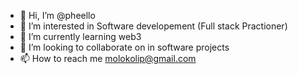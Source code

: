 - 👋 Hi, I’m @pheello
- 👀 I’m interested in Software developement (Full stack Practioner)
- 🌱 I’m currently learning web3
- 💞️ I’m looking to collaborate on in software projects
- 📫 How to reach me molokolip@gmail.com

<!---
molokolip/molokolip is a ✨ special ✨ repository because its `README.md` (this file) appears on your GitHub profile.
You can click the Preview link to take a look at your changes.
--->

